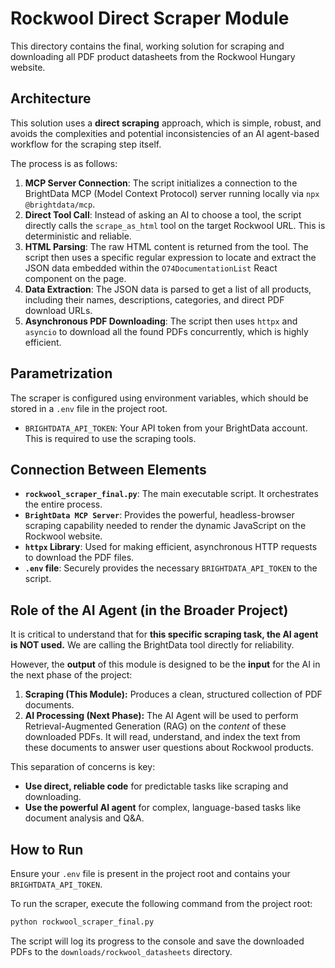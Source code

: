 # Rockwool Direct Scraper Module

This directory contains the final, working solution for scraping and downloading all PDF product datasheets from the Rockwool Hungary website.

## Architecture

This solution uses a **direct scraping** approach, which is simple, robust, and avoids the complexities and potential inconsistencies of an AI agent-based workflow for the scraping step itself.

The process is as follows:

1.  **MCP Server Connection**: The script initializes a connection to the BrightData MCP (Model Context Protocol) server running locally via `npx @brightdata/mcp`.
2.  **Direct Tool Call**: Instead of asking an AI to choose a tool, the script directly calls the `scrape_as_html` tool on the target Rockwool URL. This is deterministic and reliable.
3.  **HTML Parsing**: The raw HTML content is returned from the tool. The script then uses a specific regular expression to locate and extract the JSON data embedded within the `O74DocumentationList` React component on the page.
4.  **Data Extraction**: The JSON data is parsed to get a list of all products, including their names, descriptions, categories, and direct PDF download URLs.
5.  **Asynchronous PDF Downloading**: The script then uses `httpx` and `asyncio` to download all the found PDFs concurrently, which is highly efficient.

## Parametrization

The scraper is configured using environment variables, which should be stored in a `.env` file in the project root.

*   `BRIGHTDATA_API_TOKEN`: Your API token from your BrightData account. This is required to use the scraping tools.

## Connection Between Elements

-   **`rockwool_scraper_final.py`**: The main executable script. It orchestrates the entire process.
-   **`BrightData MCP Server`**: Provides the powerful, headless-browser scraping capability needed to render the dynamic JavaScript on the Rockwool website.
-   **`httpx` Library**: Used for making efficient, asynchronous HTTP requests to download the PDF files.
-   **`.env` file**: Securely provides the necessary `BRIGHTDATA_API_TOKEN` to the script.

## Role of the AI Agent (in the Broader Project)

It is critical to understand that for **this specific scraping task, the AI agent is NOT used.** We are calling the BrightData tool directly for reliability.

However, the **output** of this module is designed to be the **input** for the AI in the next phase of the project:

1.  **Scraping (This Module):** Produces a clean, structured collection of PDF documents.
2.  **AI Processing (Next Phase):** The AI Agent will be used to perform Retrieval-Augmented Generation (RAG) on the *content* of these downloaded PDFs. It will read, understand, and index the text from these documents to answer user questions about Rockwool products.

This separation of concerns is key:
- **Use direct, reliable code** for predictable tasks like scraping and downloading.
- **Use the powerful AI agent** for complex, language-based tasks like document analysis and Q&A.

## How to Run

Ensure your `.env` file is present in the project root and contains your `BRIGHTDATA_API_TOKEN`.

To run the scraper, execute the following command from the project root:

```bash
python rockwool_scraper_final.py
```

The script will log its progress to the console and save the downloaded PDFs to the `downloads/rockwool_datasheets` directory. 